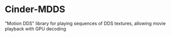 Cinder-MDDS
===========

"Motion DDS" library for playing sequences of DDS textures, allowing movie playback with GPU decoding
